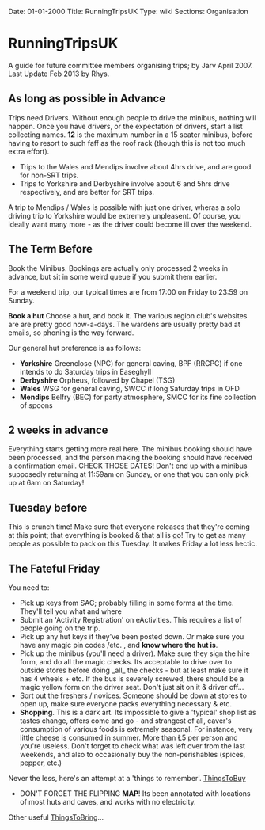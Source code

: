 Date: 01-01-2000
Title: RunningTripsUK
Type: wiki
Sections: Organisation

RunningTripsUK
==============





A guide for future committee members organising trips; by Jarv April
2007. Last Update Feb 2013 by Rhys.





As long as possible in Advance
------------------------------

Trips need Drivers. Without enough people to drive the minibus, nothing
will happen. Once you have drivers, or the expectation of drivers, start
a list collecting names. **12** is the maximum number in a 15 seater
minibus, before having to resort to such faff as the roof rack (though
this is not too much extra effort).





-   Trips to the Wales and Mendips involve about 4hrs drive, and are
    good for non-SRT trips.
-   Trips to Yorkshire and Derbyshire involve about 6 and 5hrs drive
    respectively, and are better for SRT trips.

A trip to Mendips / Wales is possible with just one driver, wheras a
solo driving trip to Yorkshire would be extremely unpleasent. Of course,
you ideally want many more - as the driver could become ill over the
weekend.





The Term Before
---------------

Book the Minibus. Bookings are actually only processed 2 weeks in
advance, but sit in some weird queue if you submit them earlier.

For a weekend trip, our typical times are from 17:00 on Friday to 23:59
on Sunday.

**Book a hut** Choose a hut, and book it. The various region club's
websites are are pretty good now-a-days. The wardens are usually pretty
bad at emails, so phoning is the way forward.

Our general hut preference is as follows:

-   **Yorkshire** Greenclose (NPC) for general caving, BPF (RRCPC) if
    one intends to do Saturday trips in Easeghyll
-   **Derbyshire** Orpheus, followed by Chapel (TSG)
-   **Wales** WSG for general caving, SWCC if long Saturday trips in OFD
-   **Mendips** Belfry (BEC) for party atmosphere, SMCC for its fine
    collection of spoons





2 weeks in advance
------------------

Everything starts getting more real here. The minibus booking should
have been processed, and the person making the booking should have
received a confirmation email. CHECK THOSE DATES! Don't end up with a
minibus supposedly returning at 11:59am on Sunday, or one that you can
only pick up at 6am on Saturday!





Tuesday before
--------------

This is crunch time! Make sure that everyone releases that they're
coming at this point; that everything is booked & that all is go! Try to
get as many people as possible to pack on this Tuesday. It makes Friday
a lot less hectic.





The Fateful Friday
------------------

You need to:

-   Pick up keys from SAC; probably filling in some forms at the time.
    They'll tell you what and where
-   Submit an 'Activity Registration' on eActivities. This requires a
    list of people going on the trip.
-   Pick up any hut keys if they've been posted down. Or make sure you
    have any magic pin codes /etc. , and **know where the hut is**.
-   Pick up the minibus (you'll need a driver). Make sure they sign the
    hire form, and do all the magic checks. Its acceptable to drive over
    to outside stores before doing \_all\_ the checks - but at least
    make sure it has 4 wheels + etc. If the bus is severely screwed,
    there should be a magic yellow form on the driver seat. Don't just
    sit on it & driver off...
-   Sort out the freshers / novices. Someone should be down at stores to
    open up, make sure everyone packs everything necessary & etc.
-   **Shopping**. This is a dark art. Its impossible to give a 'typical'
    shop list as tastes change, offers come and go - and strangest of
    all, caver's consumption of various foods is extremely seasonal. For
    instance, very little cheese is consumed in summer. More than Ł5 per
    person and you're useless. Don't forget to check what was left over
    from the last weekends, and also to occasionally buy the
    non-perishables (spices, pepper, etc.)

Never the less, here's an attempt at a 'things to remember'.
[ThingsToBuy](https://union.ic.ac.uk/rcc/caving/old/wiki/edit.php?n=Main.ThingsToBuy)

-   DON'T FORGET THE FLIPPING **MAP**! Its been annotated with locations
    of most huts and caves, and works with no electricity.

Other useful
[ThingsToBring](https://union.ic.ac.uk/rcc/caving/old/wiki/edit.php?n=Main.ThingsToBring)...
